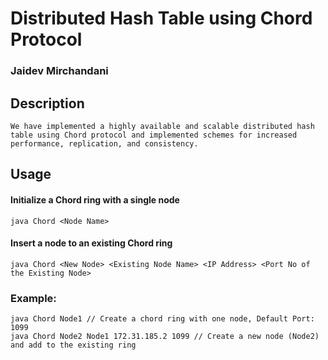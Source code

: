 # Distributed Hash Table using Chord Protocol
### Jaidev Mirchandani

## Description 
`We have implemented a highly available and scalable distributed hash table using Chord protocol and implemented schemes for increased performance, replication, and consistency. `
## Usage
#### Initialize a Chord ring with a single node
```
java Chord <Node Name>
```
#### Insert a node to an existing Chord ring
```
java Chord <New Node> <Existing Node Name> <IP Address> <Port No of the Existing Node>
```
### Example:
```
java Chord Node1 // Create a chord ring with one node, Default Port: 1099
java Chord Node2 Node1 172.31.185.2 1099 // Create a new node (Node2) and add to the existing ring
```